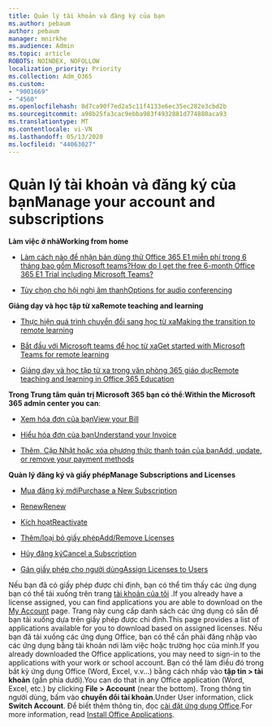 ```yaml
---
title: Quản lý tài khoản và đăng ký của bạn
ms.author: pebaum
author: pebaum
manager: mnirkhe
ms.audience: Admin
ms.topic: article
ROBOTS: NOINDEX, NOFOLLOW
localization_priority: Priority
ms.collection: Adm_O365
ms.custom:
- "9001669"
- "4560"
ms.openlocfilehash: 8d7ca90f7ed2a5c11f4133e6ec35ec282e3cbd2b
ms.sourcegitcommit: a98b25fa3cac9ebba983f4932881d774880aca93
ms.translationtype: MT
ms.contentlocale: vi-VN
ms.lasthandoff: 05/13/2020
ms.locfileid: "44063027"
---
```

# <a name="manage-your-account-and-subscriptions"></a><span data-ttu-id="5cf6d-102">Quản lý tài khoản và đăng ký của bạn</span><span class="sxs-lookup"><span data-stu-id="5cf6d-102">Manage your account and subscriptions</span></span>

<span data-ttu-id="5cf6d-103">**Làm việc ở nhà**</span><span class="sxs-lookup"><span data-stu-id="5cf6d-103">**Working from home**</span></span>
- [<span data-ttu-id="5cf6d-104">Làm cách nào để nhận bản dùng thử Office 365 E1 miễn phí trong 6 tháng bao gồm Microsoft teams?</span><span class="sxs-lookup"><span data-stu-id="5cf6d-104">How do I get the free 6-month Office 365 E1 Trial including Microsoft Teams?</span></span>](https://docs.microsoft.com/MicrosoftTeams/e1-trial-license)

- [<span data-ttu-id="5cf6d-105">Tùy chọn cho hội nghị âm thanh</span><span class="sxs-lookup"><span data-stu-id="5cf6d-105">Options for audio conferencing</span></span>](https://docs.microsoft.com/alchemyinsights/options-for-audio-conferencing)

<span data-ttu-id="5cf6d-106">**Giảng dạy và học tập từ xa**</span><span class="sxs-lookup"><span data-stu-id="5cf6d-106">**Remote teaching and learning**</span></span>

- [<span data-ttu-id="5cf6d-107">Thực hiện quá trình chuyển đổi sang học từ xa</span><span class="sxs-lookup"><span data-stu-id="5cf6d-107">Making the transition to remote learning</span></span>](https://www.microsoft.com/education/remote-learning)

- [<span data-ttu-id="5cf6d-108">Bắt đầu với Microsoft teams để học từ xa</span><span class="sxs-lookup"><span data-stu-id="5cf6d-108">Get started with Microsoft Teams for remote learning</span></span>](https://docs.microsoft.com/MicrosoftTeams/remote-learning-edu)

- [<span data-ttu-id="5cf6d-109">Giảng dạy và học tập từ xa trong văn phòng 365 giáo dục</span><span class="sxs-lookup"><span data-stu-id="5cf6d-109">Remote teaching and learning in Office 365 Education</span></span>](https://docs.microsoft.com/MicrosoftTeams/remote-learning-edu)

<span data-ttu-id="5cf6d-110">**Trong Trung tâm quản trị Microsoft 365 bạn có thể**:</span><span class="sxs-lookup"><span data-stu-id="5cf6d-110">**Within the Microsoft 365 admin center you can**:</span></span> 

- [<span data-ttu-id="5cf6d-111">Xem hóa đơn của bạn</span><span class="sxs-lookup"><span data-stu-id="5cf6d-111">View your Bill</span></span>](https://docs.microsoft.com/microsoft-365/commerce/billing-and-payments/view-your-bill-or-invoice) 

- [<span data-ttu-id="5cf6d-112">Hiểu hóa đơn của bạn</span><span class="sxs-lookup"><span data-stu-id="5cf6d-112">Understand your Invoice</span></span>](https://docs.microsoft.com/microsoft-365/commerce/billing-and-payments/understand-your-invoice)

- [<span data-ttu-id="5cf6d-113">Thêm, Cập Nhật hoặc xóa phương thức thanh toán của bạn</span><span class="sxs-lookup"><span data-stu-id="5cf6d-113">Add, update, or remove your payment methods</span></span>](https://docs.microsoft.com/microsoft-365/commerce/billing-and-payments/add-update-or-remove-credit-card-or-bank-account)

<span data-ttu-id="5cf6d-114">**Quản lý đăng ký và giấy phép**</span><span class="sxs-lookup"><span data-stu-id="5cf6d-114">**Manage Subscriptions and Licenses**</span></span> 

- [<span data-ttu-id="5cf6d-115">Mua đăng ký mới</span><span class="sxs-lookup"><span data-stu-id="5cf6d-115">Purchase a New Subscription</span></span>](https://docs.microsoft.com/microsoft-365/commerce/subscriptions/upgrade-to-different-plan)

- [<span data-ttu-id="5cf6d-116">Renew</span><span class="sxs-lookup"><span data-stu-id="5cf6d-116">Renew</span></span>](https://docs.microsoft.com/microsoft-365/commerce/subscriptions/renew-your-subscription) 

- [<span data-ttu-id="5cf6d-117">Kích hoạt</span><span class="sxs-lookup"><span data-stu-id="5cf6d-117">Reactivate</span></span>](https://docs.microsoft.com/microsoft-365/commerce/subscriptions/reactivate-your-subscription)

- [<span data-ttu-id="5cf6d-118">Thêm/loại bỏ giấy phép</span><span class="sxs-lookup"><span data-stu-id="5cf6d-118">Add/Remove Licenses</span></span>](https://docs.microsoft.com/microsoft-365/commerce/licenses/buy-licenses)

- [<span data-ttu-id="5cf6d-119">Hủy đăng ký</span><span class="sxs-lookup"><span data-stu-id="5cf6d-119">Cancel a Subscription</span></span>](https://docs.microsoft.com/microsoft-365/commerce/subscriptions/cancel-your-subscription)

- [<span data-ttu-id="5cf6d-120">Gán giấy phép cho người dùng</span><span class="sxs-lookup"><span data-stu-id="5cf6d-120">Assign Licenses to Users</span></span>](https://docs.microsoft.com/microsoft-365/admin/manage/assign-licenses-to-users)

<span data-ttu-id="5cf6d-121">Nếu bạn đã có giấy phép được chỉ định, bạn có thể tìm thấy các ứng dụng bạn có thể tải xuống trên trang [tài khoản của tôi](https://portal.office.com/account/#installs) .</span><span class="sxs-lookup"><span data-stu-id="5cf6d-121">If you already have a license assigned, you can find applications you are able to download on the [My Account](https://portal.office.com/account/#installs) page.</span></span> <span data-ttu-id="5cf6d-122">Trang này cung cấp danh sách các ứng dụng có sẵn để bạn tải xuống dựa trên giấy phép được chỉ định.</span><span class="sxs-lookup"><span data-stu-id="5cf6d-122">This page provides a list of applications available for you to download based on assigned licenses.</span></span> <span data-ttu-id="5cf6d-123">Nếu bạn đã tải xuống các ứng dụng Office, bạn có thể cần phải đăng nhập vào các ứng dụng bằng tài khoản nơi làm việc hoặc trường học của mình.</span><span class="sxs-lookup"><span data-stu-id="5cf6d-123">If you already downloaded the Office applications, you may need to sign-in to the applications with your work or school account.</span></span> <span data-ttu-id="5cf6d-124">Bạn có thể làm điều đó trong bất kỳ ứng dụng Office (Word, Excel, v.v...) bằng cách nhấp vào **tập tin > tài khoản** (gần phía dưới).</span><span class="sxs-lookup"><span data-stu-id="5cf6d-124">You can do that in any Office application (Word, Excel, etc.) by clicking **File > Account** (near the bottom).</span></span> <span data-ttu-id="5cf6d-125">Trong thông tin người dùng, bấm vào **chuyển đổi tài khoản**.</span><span class="sxs-lookup"><span data-stu-id="5cf6d-125">Under User information, click **Switch Account**.</span></span> <span data-ttu-id="5cf6d-126">Để biết thêm thông tin, đọc [cài đặt ứng dụng Office](https://docs.microsoft.com/microsoft-365/admin/setup/install-applications).</span><span class="sxs-lookup"><span data-stu-id="5cf6d-126">For more information, read [Install Office Applications](https://docs.microsoft.com/microsoft-365/admin/setup/install-applications).</span></span> 
